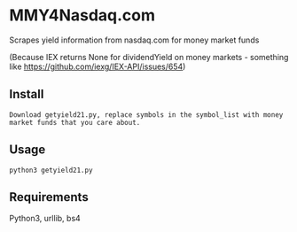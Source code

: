 # MMY4Nasdaq.com
Scrapes yield information from nasdaq.com for money market funds

(Because IEX returns None for dividendYield on money markets - something like https://github.com/iexg/IEX-API/issues/654)

Install
-------

    Download getyield21.py, replace symbols in the symbol_list with money market funds that you care about. 

Usage
-----

    python3 getyield21.py

Requirements
-----
Python3, urllib, bs4

